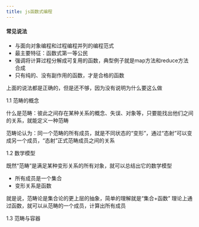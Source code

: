 ```yaml
---
title: js函数式编程
---
```


#### 常见说法


* 与面向对象编程和过程编程并列的编程范式
* 最主要特征：函数式第一等公民
* 强调将计算过程分解成可复用的函数，典型例子就是map方法和reduce方法合成
* 只有纯的、没有副作用的函数，才是合格的函数

上面的说法都是正确的，但是还不够，因为没有说明为什么要这么做

1.1 范畴的概念

什么是范畴：彼此之间存在某种关系的概念、失误、对象等，只要能找出他们之间的关系，就能定义一种范畴

范畴论认为：同一个范畴的所有成员，就是不同状态的“变形”，通过“态射”可以变成另一个成员，“态射”正式范畴成员之间的关系

1.2 数学模型

既然“范畴”是满足某种变形关系的所有对象，就可以总结出它的数学模型

* 所有成员是一个集合
* 变形关系是函数

就是说，范畴论是集合论的更上层的抽象，简单的理解就是“集合+函数”
理论上通过函数，就可以从范畴的一个成员，计算出所有成员

1.3 范畴与容器



